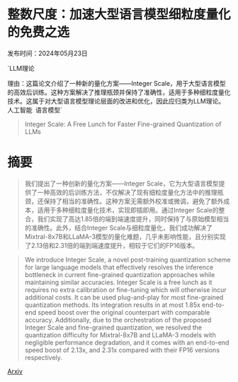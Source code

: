 # 整数尺度：加速大型语言模型细粒度量化的免费之选

发布时间：2024年05月23日

`LLM理论

理由：这篇论文介绍了一种新的量化方案——Integer Scale，用于大型语言模型的高效后训练。这种方案解决了推理瓶颈并保持了准确性，适用于多种细粒度量化技术。这属于对大型语言模型理论层面的改进和优化，因此应归类为LLM理论。` `人工智能` `语言模型`

> Integer Scale: A Free Lunch for Faster Fine-grained Quantization of LLMs

# 摘要

> 我们提出了一种创新的量化方案——Integer Scale，它为大型语言模型提供了一种高效的后训练方法，不仅解决了现有细粒度量化方法中的推理瓶颈，还保持了相当的准确性。这种方案无需额外校准或微调，避免了额外成本，适用于多种细粒度量化技术，实现即插即用。通过Integer Scale的整合，我们实现了高达1.85倍的端到端速度提升，同时保持了与原始模型相当的准确性。此外，结合Integer Scale与细粒度量化，我们成功解决了Mixtral-8x7B和LLaMA-3模型的量化难题，几乎未影响性能，且分别实现了2.13倍和2.31倍的端到端速度提升，相较于它们的FP16版本。

> We introduce Integer Scale, a novel post-training quantization scheme for large language models that effectively resolves the inference bottleneck in current fine-grained quantization approaches while maintaining similar accuracies. Integer Scale is a free lunch as it requires no extra calibration or fine-tuning which will otherwise incur additional costs. It can be used plug-and-play for most fine-grained quantization methods. Its integration results in at most 1.85x end-to-end speed boost over the original counterpart with comparable accuracy. Additionally, due to the orchestration of the proposed Integer Scale and fine-grained quantization, we resolved the quantization difficulty for Mixtral-8x7B and LLaMA-3 models with negligible performance degradation, and it comes with an end-to-end speed boost of 2.13x, and 2.31x compared with their FP16 versions respectively.

[Arxiv](https://arxiv.org/abs/2405.14597)
